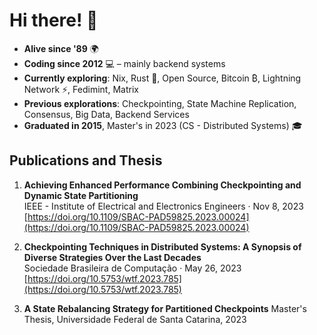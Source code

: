 # Hi there! 👋

- **Alive since '89** 🌍
- **Coding since 2012** 💻 – mainly backend systems
- **Currently exploring**: Nix, Rust 🦀, Open Source, Bitcoin ₿, Lightning Network ⚡, Fedimint, Matrix
- **Previous explorations**: Checkpointing, State Machine Replication, Consensus, Big Data, Backend Services 
- **Graduated in 2015**, Master's in 2023 (CS - Distributed Systems) 🎓

## Publications and Thesis

1. **Achieving Enhanced Performance Combining Checkpointing and Dynamic State Partitioning**  
   IEEE - Institute of Electrical and Electronics Engineers · Nov 8, 2023  
   [https://doi.org/10.1109/SBAC-PAD59825.2023.00024](https://doi.org/10.1109/SBAC-PAD59825.2023.00024)

2. **Checkpointing Techniques in Distributed Systems: A Synopsis of Diverse Strategies Over the Last Decades**  
   Sociedade Brasileira de Computação · May 26, 2023  
   [https://doi.org/10.5753/wtf.2023.785](https://doi.org/10.5753/wtf.2023.785)

3. **A State Rebalancing Strategy for Partitioned Checkpoints**
   Master's Thesis, Universidade Federal de Santa Catarina, 2023
